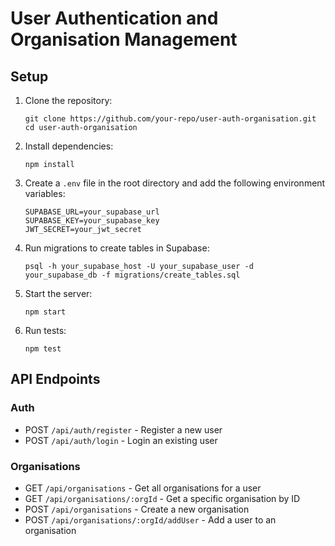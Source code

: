 # User Authentication and Organisation Management

## Setup

1. Clone the repository:
    ```
    git clone https://github.com/your-repo/user-auth-organisation.git
    cd user-auth-organisation
    ```

2. Install dependencies:
    ```
    npm install
    ```

3. Create a `.env` file in the root directory and add the following environment variables:
    ```
    SUPABASE_URL=your_supabase_url
    SUPABASE_KEY=your_supabase_key
    JWT_SECRET=your_jwt_secret
    ```

4. Run migrations to create tables in Supabase:
    ```
    psql -h your_supabase_host -U your_supabase_user -d your_supabase_db -f migrations/create_tables.sql
    ```

5. Start the server:
    ```
    npm start
    ```

6. Run tests:
    ```
    npm test
    ```

## API Endpoints

### Auth
- POST `/api/auth/register` - Register a new user
- POST `/api/auth/login` - Login an existing user

### Organisations
- GET `/api/organisations` - Get all organisations for a user
- GET `/api/organisations/:orgId` - Get a specific organisation by ID
- POST `/api/organisations` - Create a new organisation
- POST `/api/organisations/:orgId/addUser` - Add a user to an organisation

